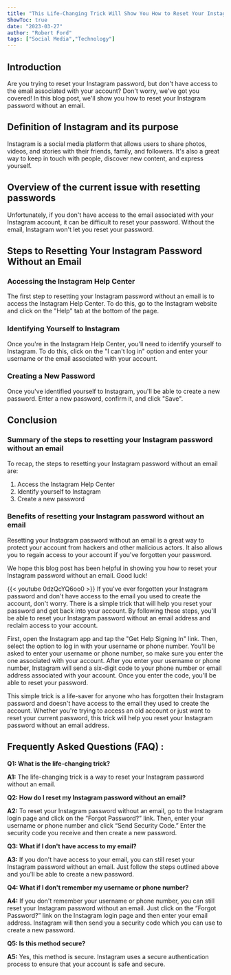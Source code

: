 ```yaml
---
title: "This Life-Changing Trick Will Show You How to Reset Your Instagram Password Without an Email!"
ShowToc: true 
date: "2023-03-27"
author: "Robert Ford" 
tags: ["Social Media","Technology"]
---
```

## Introduction

Are you trying to reset your Instagram password, but don't have access to the email associated with your account? Don't worry, we've got you covered! In this blog post, we'll show you how to reset your Instagram password without an email. 

## Definition of Instagram and its purpose

Instagram is a social media platform that allows users to share photos, videos, and stories with their friends, family, and followers. It's also a great way to keep in touch with people, discover new content, and express yourself. 

## Overview of the current issue with resetting passwords

Unfortunately, if you don't have access to the email associated with your Instagram account, it can be difficult to reset your password. Without the email, Instagram won't let you reset your password. 

## Steps to Resetting Your Instagram Password Without an Email

### Accessing the Instagram Help Center

The first step to resetting your Instagram password without an email is to access the Instagram Help Center. To do this, go to the Instagram website and click on the "Help" tab at the bottom of the page. 

### Identifying Yourself to Instagram

Once you're in the Instagram Help Center, you'll need to identify yourself to Instagram. To do this, click on the "I can't log in" option and enter your username or the email associated with your account. 

### Creating a New Password

Once you've identified yourself to Instagram, you'll be able to create a new password. Enter a new password, confirm it, and click "Save". 

## Conclusion

### Summary of the steps to resetting your Instagram password without an email

To recap, the steps to resetting your Instagram password without an email are: 

1. Access the Instagram Help Center 
2. Identify yourself to Instagram 
3. Create a new password 

### Benefits of resetting your Instagram password without an email

Resetting your Instagram password without an email is a great way to protect your account from hackers and other malicious actors. It also allows you to regain access to your account if you've forgotten your password. 

We hope this blog post has been helpful in showing you how to reset your Instagram password without an email. Good luck!

{{< youtube 0dzQcYQ6oo0 >}} 
If you've ever forgotten your Instagram password and don't have access to the email you used to create the account, don't worry. There is a simple trick that will help you reset your password and get back into your account. By following these steps, you'll be able to reset your Instagram password without an email address and reclaim access to your account. 

First, open the Instagram app and tap the "Get Help Signing In" link. Then, select the option to log in with your username or phone number. You'll be asked to enter your username or phone number, so make sure you enter the one associated with your account. After you enter your username or phone number, Instagram will send a six-digit code to your phone number or email address associated with your account. Once you enter the code, you'll be able to reset your password.

This simple trick is a life-saver for anyone who has forgotten their Instagram password and doesn't have access to the email they used to create the account. Whether you're trying to access an old account or just want to reset your current password, this trick will help you reset your Instagram password without an email address.

## Frequently Asked Questions (FAQ) :
**Q1: What is the life-changing trick?**

**A1:** The life-changing trick is a way to reset your Instagram password without an email. 

**Q2: How do I reset my Instagram password without an email?**

**A2:** To reset your Instagram password without an email, go to the Instagram login page and click on the “Forgot Password?” link. Then, enter your username or phone number and click “Send Security Code.” Enter the security code you receive and then create a new password. 

**Q3: What if I don't have access to my email?**

**A3:** If you don't have access to your email, you can still reset your Instagram password without an email. Just follow the steps outlined above and you'll be able to create a new password. 

**Q4: What if I don't remember my username or phone number?**

**A4:** If you don't remember your username or phone number, you can still reset your Instagram password without an email. Just click on the “Forgot Password?” link on the Instagram login page and then enter your email address. Instagram will then send you a security code which you can use to create a new password. 

**Q5: Is this method secure?**

**A5:** Yes, this method is secure. Instagram uses a secure authentication process to ensure that your account is safe and secure.




